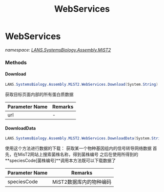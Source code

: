 ﻿---
title: WebServices
---

# WebServices
_namespace: [LANS.SystemsBiology.Assembly.MiST2](N-LANS.SystemsBiology.Assembly.MiST2.html)_





### Methods

#### Download
```csharp
LANS.SystemsBiology.Assembly.MiST2.WebServices.Download(System.String)
```
获取目标页面内部的所有蛋白质数据

|Parameter Name|Remarks|
|--------------|-------|
|url|-|


#### DownloadData
```csharp
LANS.SystemsBiology.Assembly.MiST2.WebServices.DownloadData(System.String)
```
使用这个方法进行数据的下载：
 获取某一个物种基因组内的信号转导网络数据
 首先，在MisT2网站上搜索菌株名称，得到菌株编号
 之后在使用所得到的**speciesCode[菌株编号]**调用本方法既可以下载数据了

|Parameter Name|Remarks|
|--------------|-------|
|speciesCode|MiST2数据库内的物种编码|



